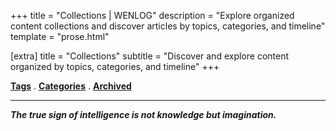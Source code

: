 +++
title = "Collections | WENLOG"
description = "Explore organized content collections and discover articles by topics, categories, and timeline"
template = "prose.html"

[extra]
title = "Collections"
subtitle = "Discover and explore content organized by topics, categories, and timeline"
+++

[**Tags**](/tags/) . [**Categories**](/categories/) . [**Archived**](/archived/)  

---

***The true sign of intelligence is not knowledge but imagination.***